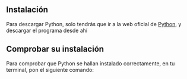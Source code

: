 ## Instalación

Para descargar Python, solo tendrás que ir a la web oficial de <a href='https://www.python.org/downloads/'>Python</a>, y descargar el programa desde ahí

## Comprobar su instalación

Para comprobar que Python se hallan instalado correctamente, en tu terminal, pon el siguiente comando:

